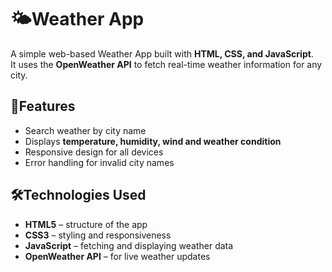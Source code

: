 # 🌤️Weather App

A simple web-based Weather App built with **HTML, CSS, and JavaScript**.  
It uses the **OpenWeather API** to fetch real-time weather information for any city.

## 🚀Features
- Search weather by city name
- Displays **temperature, humidity, wind and weather condition**
- Responsive design for all devices
- Error handling for invalid city names

## 🛠️Technologies Used
- **HTML5** – structure of the app  
- **CSS3** – styling and responsiveness  
- **JavaScript** – fetching and displaying weather data  
- **OpenWeather API** – for live weather updates  
